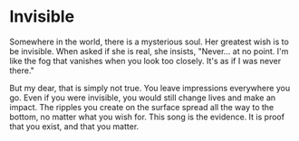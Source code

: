 
# Invisible

Somewhere in the world, there is a mysterious soul.
Her greatest wish is to be invisible. When asked if she is real, she insists, "Never… at no point. I'm like the fog that vanishes when you look too closely. It's as if I was never there."

But my dear, that is simply not true.
You leave impressions everywhere you go. Even if you were invisible, you would still change lives and make an impact.
The ripples you create on the surface spread all the way to the bottom, no matter what you wish for.
This song is the evidence. It is proof that you exist, and that you matter.
